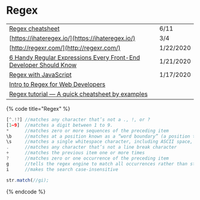 # Regex

|  |  |
| :--- | :--- |
| [Regex cheatsheet](https://gomakethings.com/regex-cheatsheet/?mc_cid=7b2b275824&mc_eid=[UNIQID]) | 6/11 |
| [https://ihateregex.io/](https://ihateregex.io/) | 3/4 |
| [http://regexr.com/](http://regexr.com/) | 1/22/2020 |
| [6 Handy Regular Expressions Every Front-End Developer Should Know](https://blog.bitsrc.io/6-handy-regular-expressions-every-front-end-developer-should-know-ac9e0c514b71) | 1/21/2020 |
| [Regex with JavaScript](https://gomakethings.com/regex-with-javascript/?mc_cid=b8a79b9d38&mc_eid=e9174ba77f) | 1/17/2020 |
| [Intro to Regex for Web Developers](https://dev.to/chrisachard/intro-to-regex-for-web-developers-2fj4) |  |
| [Regex tutorial — A quick cheatsheet by examples](https://medium.com/factory-mind/regex-tutorial-a-simple-cheatsheet-by-examples-649dc1c3f285) |  |

{% code title="Regex" %}
```javascript
[^.!?] //matches any character that’s not a ., !, or ?
[1–9]  //matches a digit between 1 to 9.
*      //matches zero or more sequences of the preceding item
\b     //matches at a position known as a “word boundary” (a position that’s either followed or preceded by an ASCII letter, digit, or underscore).\b matches at a position known as a “word boundary” (a position that’s either followed or preceded by an ASCII letter, digit, or underscore).
\s     //matches a single whitespace character, including ASCII space, tab, line feed, carriage return, vertical tab, and form feed
.      //matches any character that’s not a line break character
+      //matches the previous item one or more times
?      //matches zero or one occurrence of the preceding item
g      //tells the regex engine to match all occurrences rather than stopping after the first match
i      //makes the search case-insensitive

str.match(//gi);
```
{% endcode %}

